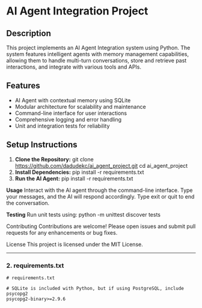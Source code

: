 # AI Agent Integration Project

## Description
This project implements an AI Agent Integration system using Python. The system features intelligent agents with memory management capabilities, allowing them to handle multi-turn conversations, store and retrieve past interactions, and integrate with various tools and APIs.

## Features
- AI Agent with contextual memory using SQLite
- Modular architecture for scalability and maintenance
- Command-line interface for user interactions
- Comprehensive logging and error handling
- Unit and integration tests for reliability

## Setup Instructions
1. **Clone the Repository:**
    git clone https://github.com/dadudekc/ai_agent_project.git
    cd ai_agent_project
2. **Install Dependencies:**
    pip install -r requirements.txt
3. **Run the AI Agent:**
    pip install -r requirements.txt

**Usage**
Interact with the AI agent through the command-line interface. Type your messages, and the AI will respond accordingly. Type exit or quit to end the conversation.

**Testing**
Run unit tests using:
    python -m unittest discover tests

Contributing
Contributions are welcome! Please open issues and submit pull requests for any enhancements or bug fixes.

License
This project is licensed under the MIT License.


---

### **2. requirements.txt**

```plaintext
# requirements.txt

# SQLite is included with Python, but if using PostgreSQL, include psycopg2
psycopg2-binary>=2.9.6
